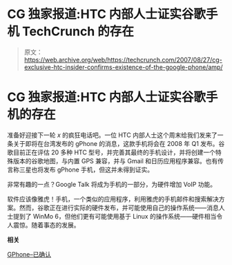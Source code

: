 # CG 独家报道:HTC 内部人士证实谷歌手机 TechCrunch 的存在

> 原文：<https://web.archive.org/web/https://techcrunch.com/2007/08/27/cg-exclusive-htc-insider-confirms-existence-of-the-google-phone/amp/>

# CG 独家报道:HTC 内部人士证实谷歌手机的存在

准备好迎接下一轮 *x* 的疯狂电话吧。一位 HTC 内部人士这个周末给我们发来了一条关于即将在台湾发布的 gPhone 的消息，这款手机将会在 2008 年 Q1 发布。谷歌目前正在评估 20 多种 HTC 型号，并完善其最终的手机设计，并将创建一个特殊版本的谷歌地图，与内置 GPS 兼容，并与 Gmail 和日历应用程序兼容。也有传言称三星也将发布 gPhone 手机，但这并未得到证实。

非常有趣的一点？Google Talk 将成为手机的一部分，为硬件增加 VoIP 功能。

软件应该像雅虎！手机，一个类似的应用程序，利用雅虎的手机邮件和搜索解决方案。然而，谷歌正在进行实际的硬件发布，并可能使用自己的操作系统——消息人士提到了 WinMo 6，但他们更有可能使用基于 Linux 的操作系统——硬件相当令人震惊。随着事态的发展。

**相关**

[GPhone–已确认](https://web.archive.org/web/20160914001455/http://www.rizzn.com/2007/08/gphone-its-confirmed.asp)